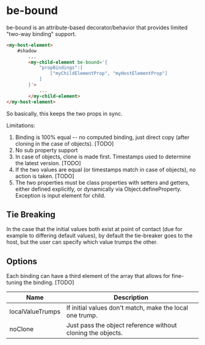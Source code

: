 # be-bound

be-bound is an attribute-based decorator/behavior that provides limited "two-way binding" support. 

```html
<my-host-element>
    #shadow
        ...
        <my-child-element be-bound='{
            "propBindings":[
                ["myChildElementProp", "myHostElementProp"]
            ]
        }'>
            ...
        </my-child-element>
</my-host-element>
```

So basically, this keeps the two props in sync. 

Limitations:

1.  Binding is 100% equal -- no computed binding, just direct copy (after cloning in the case of objects).  [TODO]
2.  No sub property support
3.  In case of objects, clone is made first.  Timestamps used to determine the latest version. [TODO]
4.  If the two values are equal (or timestamps match in case of objects), no action is taken. [TODO]
5.  The two properties must be class properties with setters and getters, either defined explicitly, or dynamically via Object.defineProperty.  Exception is input element for child.

## Tie Breaking


In the case that the initial values both exist at point of contact (due for example to differing default values), by default the tie-breaker goes to the host, but the user can specify which value trumps the other.

## Options

Each binding can have a third element of the array that allows for fine-tuning the binding. [TODO]

<table>
<thead>
<tr>
    <th>Name</th>
    <th>Description</th>
</tr>
</thead>
<tbody>
    <tr>
        <td>localValueTrumps</td>
        <td>If initial values don't match, make the local one trump.</td>
    </tr>
    <tr>
        <td>noClone</td>
        <td>Just pass the object reference without cloning the objects.</td>
    </tr>
</tbody>
</table>

